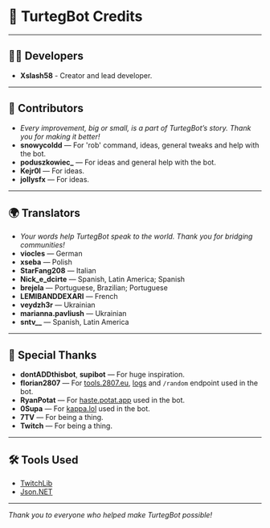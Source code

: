# 🐢 TurtegBot Credits

---

## 👨‍💻 Developers

- **Xslash58** - Creator and lead developer.

---

## 🤝 Contributors

- *Every improvement, big or small, is a part of TurtegBot’s story. Thank you for making it better!*
- **snowycoldd** — For 'rob' command, ideas, general tweaks and help with the bot.
- **poduszkowiec_** — For ideas and general help with the bot.
- **Kejr0l** — For ideas.
- **jollysfx** — For ideas.

---

## 🌍 Translators

- *Your words help TurtegBot speak to the world. Thank you for bridging communities!*
- **viocles** — German
- **xseba** — Polish
- **StarFang208** — Italian
- **Nick_e_dcirte** — Spanish, Latin America; Spanish
- **brejela** — Portuguese, Brazilian; Portuguese
- **LEMIBANDDEXARI** — French
- **veydzh3r** — Ukrainian
- **marianna.pavliush** — Ukrainian
- **sntv__** — Spanish, Latin America

---

## 💖 Special Thanks

- **dontADDthisbot**, **supibot** — For huge inspiration.
- **florian2807** — For [tools.2807.eu](https://tools.2807.eu/), [logs](https://logs.florian2807.me/) and `/random` endpoint used in the bot.
- **RyanPotat** — For [haste.potat.app](https://haste.potat.app/) used in the bot.
- **0Supa** — For [kappa.lol](https://kappa.lol/) used in the bot.
- **7TV** — For being a thing.
- **Twitch** — For being a thing.

---

## 🛠️ Tools Used

- [TwitchLib](https://github.com/TwitchLib/TwitchLib)
- [Json.NET](https://www.newtonsoft.com/json)

---

*Thank you to everyone who helped make TurtegBot possible!*